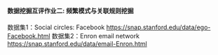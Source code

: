 #### 数据挖掘互评作业二: 频繁模式与关联规则挖掘
数据集1：Social circles: Facebook https://snap.stanford.edu/data/ego-Facebook.html
数据集2：Enron email network https://snap.stanford.edu/data/email-Enron.html
